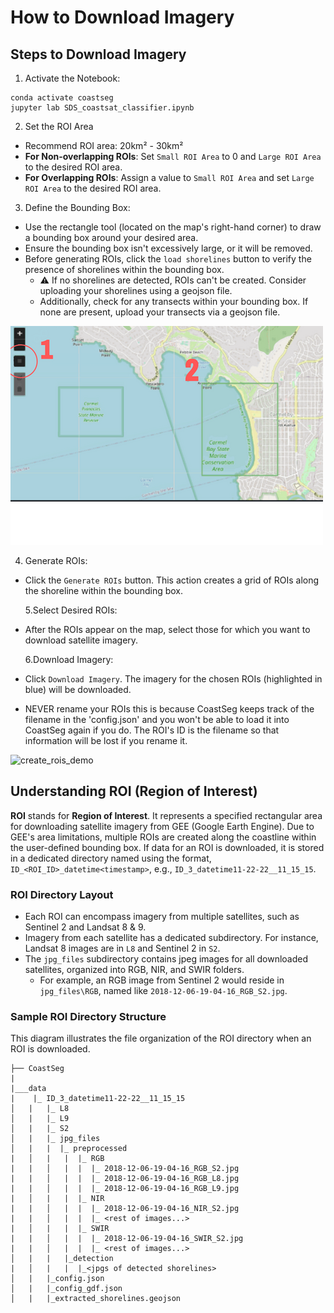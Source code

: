 # How to Download Imagery

## Steps to Download Imagery

1. Activate the Notebook:

```
conda activate coastseg
jupyter lab SDS_coastsat_classifier.ipynb
```

2. Set the ROI Area

- Recommend ROI area: 20km² - 30km²
- **For Non-overlapping ROIs**: Set `Small ROI Area` to 0 and `Large ROI Area` to the desired ROI area.
- **For Overlapping ROIs**: Assign a value to `Small ROI Area` and set `Large ROI Area` to the desired ROI area.

3. Define the Bounding Box:

- Use the rectangle tool (located on the map's right-hand corner) to draw a bounding box around your desired area.
- Ensure the bounding box isn't excessively large, or it will be removed.
- Before generating ROIs, click the `load shorelines` button to verify the presence of shorelines within the bounding box.
  - ⚠️ If no shorelines are detected, ROIs can't be created. Consider uploading your shorelines using a geojson file.
  - Additionally, check for any transects within your bounding box. If none are present, upload your transects via a geojson file.

![how to draw a bbox](assets/how-to-draw-bbox.png)

4. Generate ROIs:

- Click the `Generate ROIs` button. This action creates a grid of ROIs along the shoreline within the bounding box.

  5.Select Desired ROIs:

- After the ROIs appear on the map, select those for which you want to download satellite imagery.

  6.Download Imagery:

- Click `Download Imagery`. The imagery for the chosen ROIs (highlighted in blue) will be downloaded.

- NEVER rename your ROIs this is because CoastSeg keeps track of the filename in the 'config.json' and you won't be able to load it into CoastSeg again if you do. The ROI's ID is the filename so that information will be lost if you rename it.

![create_rois_demo](https://user-images.githubusercontent.com/61564689/213065873-753a8b8c-eda7-45a6-96fb-d81b81cb54d2.gif)

## Understanding ROI (Region of Interest)

**ROI** stands for **Region of Interest**. It represents a specified rectangular area for downloading satellite imagery from GEE (Google Earth Engine). Due to GEE's area limitations, multiple ROIs are created along the coastline within the user-defined bounding box. If data for an ROI is downloaded, it is stored in a dedicated directory named using the format, `ID_<ROI_ID>_datetime<timestamp>`, e.g., `ID_3_datetime11-22-22__11_15_15`.

### ROI Directory Layout

- Each ROI can encompass imagery from multiple satellites, such as Sentinel 2 and Landsat 8 & 9.
- Imagery from each satellite has a dedicated subdirectory. For instance, Landsat 8 images are in `L8` and Sentinel 2 in `S2`.
- The `jpg_files` subdirectory contains jpeg images for all downloaded satellites, organized into RGB, NIR, and SWIR folders.
  - For example, an RGB image from Sentinel 2 would reside in `jpg_files\RGB`, named like `2018-12-06-19-04-16_RGB_S2.jpg`.

### Sample ROI Directory Structure

This diagram illustrates the file organization of the ROI directory when an ROI is downloaded.

```
├── CoastSeg
|
|___data
|    |_ ID_3_datetime11-22-22__11_15_15
│   |   |_ L8
│   |   |_ L9
│   |   |_ S2
│   |   |_ jpg_files
│   |   |  |_ preprocessed
|   │   |   |  |_ RGB
|   |   │   |  |  |_ 2018-12-06-19-04-16_RGB_S2.jpg
|   |   │   |  |  |_ 2018-12-06-19-04-16_RGB_L8.jpg
|   |   │   |  |  |_ 2018-12-06-19-04-16_RGB_L9.jpg
|   │   |   |  |_ NIR
|   |   │   |  |  |_ 2018-12-06-19-04-16_NIR_S2.jpg
|   |   │   |  |  |_ <rest of images...>
|   │   |   |  |_ SWIR
|   |   │   |  |  |_ 2018-12-06-19-04-16_SWIR_S2.jpg
|   |   │   |  |  |_ <rest of images...>
│   |   |   |_detection
|   │   |   |  |_<jpgs of detected shorelines>
│   |   |_config.json
│   |   |_config_gdf.json
│   |   |_extracted_shorelines.geojson
```

